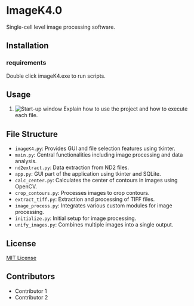 # ImageK4.0

Single-cell level image processing software.

## Installation
### requirements
Double click imageK4.exe to run scripts.

## Usage
1. ![Start-up window]()
Explain how to use the project and how to execute each file.

## File Structure

- `imageK4.py`: Provides GUI and file selection features using tkinter.
- `main.py`: Central functionalities including image processing and data analysis.
- `nd2extract.py`: Data extraction from ND2 files.
- `app.py`: GUI part of the application using tkinter and SQLite.
- `calc_center.py`: Calculates the center of contours in images using OpenCV.
- `crop_contours.py`: Processes images to crop contours.
- `extract_tiff.py`: Extraction and processing of TIFF files.
- `image_process.py`: Integrates various custom modules for image processing.
- `initialize.py`: Initial setup for image processing.
- `unify_images.py`: Combines multiple images into a single output.

## License

[MIT License](LICENSE.md)

## Contributors

- Contributor 1
- Contributor 2

